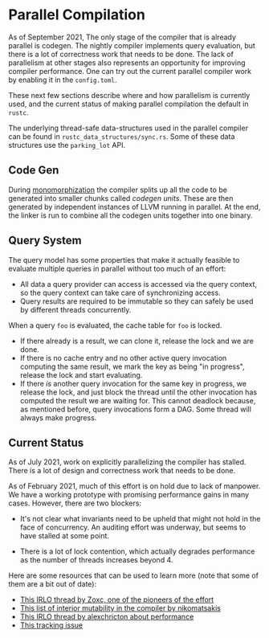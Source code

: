 # Parallel Compilation

As of <!-- date: 2021-09 --> September 2021, The only stage of the compiler 
that is already parallel is codegen. The nightly compiler implements query evaluation,
but there is a lot of correctness work that needs to be done. The lack of parallelism at other stages 
also represents an opportunity for improving compiler performance. One can try out the current 
parallel compiler work by enabling it in the `config.toml`.

These next few sections describe where and how parallelism is currently used, 
and the current status of making parallel compilation the default in `rustc`.

The underlying thread-safe data-structures used in the parallel compiler 
can be found in `rustc_data_structures/sync.rs`. Some of these data structures
use the `parking_lot` API.

## Code Gen

During [monomorphization][monomorphization] the compiler splits up all the code to 
be generated into smaller chunks called _codegen units_. These are then generated by 
independent instances of LLVM running in parallel. At the end, the linker 
is run to combine all the codegen units together into one binary.

## Query System 

The query model has some properties that make it actually feasible to evaluate
multiple queries in parallel without too much of an effort:

- All data a query provider can access is accessed via the query context, so
  the query context can take care of synchronizing access.
- Query results are required to be immutable so they can safely be used by
  different threads concurrently.


When a query `foo` is evaluated, the cache table for `foo` is locked.

- If there already is a result, we can clone it, release the lock and
  we are done.
- If there is no cache entry and no other active query invocation computing the
  same result, we mark the key as being "in progress", release the lock and
  start evaluating.
- If there *is* another query invocation for the same key in progress, we
  release the lock, and just block the thread until the other invocation has
  computed the result we are waiting for. This cannot deadlock because, as
  mentioned before, query invocations form a DAG. Some thread will always make
  progress.

## Current Status

As of <!-- date: 2021-07 --> July 2021, work on explicitly parallelizing the
compiler has stalled. There is a lot of design and correctness work that needs
to be done.

[`rayon`]: https://crates.io/crates/rayon

As of <!-- date: 2021-02 --> February 2021, much of this effort is on hold due
to lack of manpower. We have a working prototype with promising performance
gains in many cases. However, there are two blockers:

- It's not clear what invariants need to be upheld that might not hold in the
  face of concurrency. An auditing effort was underway, but seems to have
  stalled at some point.

- There is a lot of lock contention, which actually degrades performance as the
  number of threads increases beyond 4.

Here are some resources that can be used to learn more (note that some of them
are a bit out of date):

- [This IRLO thread by Zoxc, one of the pioneers of the effort][irlo0]
- [This list of interior mutability in the compiler by nikomatsakis][imlist]
- [This IRLO thread by alexchricton about performance][irlo1]
- [This tracking issue][tracking]

[irlo0]: https://internals.rust-lang.org/t/parallelizing-rustc-using-rayon/6606
[imlist]: https://github.com/nikomatsakis/rustc-parallelization/blob/master/interior-mutability-list.md
[irlo1]: https://internals.rust-lang.org/t/help-test-parallel-rustc/11503
[tracking]: https://github.com/rust-lang/rust/issues/48685
[monomorphization]:https://rustc-dev-guide.rust-lang.org/backend/monomorph.html
